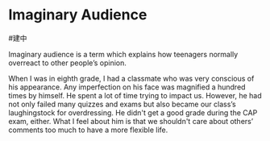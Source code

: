 # Imaginary Audience
#建中 

Imaginary audience is a term which explains how teenagers normally overreact to other people’s opinion.

When I was in eighth grade, I had a classmate who was very conscious of his appearance. Any imperfection on his face was magnified a hundred times by himself. He spent a lot of time trying to impact us. However, he had not only failed many quizzes and exams but also became our class’s laughingstock for overdressing. He didn't get a good grade during the CAP exam, either. What I feel about him is that we shouldn't care about others’ comments too much to have a more flexible life.